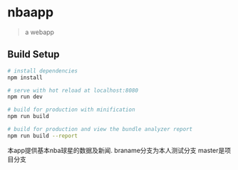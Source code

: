 # nbaapp

> a webapp

## Build Setup

``` bash
# install dependencies
npm install

# serve with hot reload at localhost:8080
npm run dev

# build for production with minification
npm run build

# build for production and view the bundle analyzer report
npm run build --report
```

本app提供基本nba球星的数据及新闻.
braname分支为本人测试分支
master是项目分支
